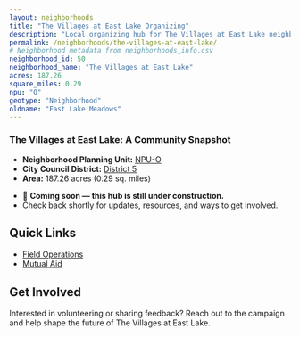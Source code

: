 ```yaml
---
layout: neighborhoods
title: "The Villages at East Lake Organizing"
description: "Local organizing hub for The Villages at East Lake neighborhood. Connect with field operations, mutual aid, and community organizing efforts."
permalink: /neighborhoods/the-villages-at-east-lake/
# Neighborhood metadata from neighborhoods_info.csv
neighborhood_id: 50
neighborhood_name: "The Villages at East Lake"
acres: 187.26
square_miles: 0.29
npu: "O"
geotype: "Neighborhood"
oldname: "East Lake Meadows"
---
```


### **The Villages at East Lake: A Community Snapshot**

  * **Neighborhood Planning Unit:** [NPU-O](https://www.atlantaga.gov/government/departments/city-planning/neighborhood-planning-units/neighborhood-and-npu-contacts)
  * **City Council District:** [District 5](https://citycouncil.atlantaga.gov/council-members/antonio-lewis)
  * **Area:** 187.26 acres (0.29 sq. miles)

- 🚧 **Coming soon — this hub is still under construction.**
- Check back shortly for updates, resources, and ways to get involved.

## Quick Links

- [Field Operations](./field-ops/)
- [Mutual Aid](./mutual-aid/)

## Get Involved

Interested in volunteering or sharing feedback? Reach out to the campaign and help shape the future of The Villages at East Lake.
